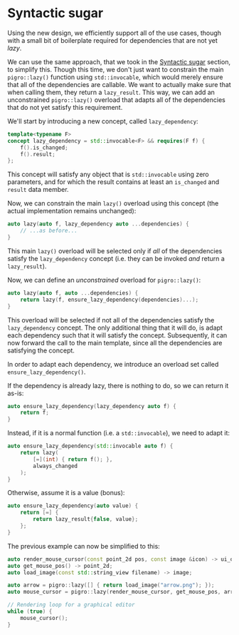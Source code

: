# Syntactic sugar

Using the new design, we efficiently support all of the use cases, though with a small bit of boilerplate required for dependencies that are not yet _lazy_.

We can use the same approach, that we took in the [Syntactic sugar](walkthrough/syntactic_sugar.md) section, to simplify this. Though this time, we don't just want to constrain the main `pigro::lazy()` function using `std::invocable`, which would merely ensure that all of the dependencies are callable. We want to actually make sure that when calling them, they return a `lazy_result`. This way, we can add an unconstrained `pigro::lazy()` overload that adapts all of the dependencies that do not yet satisfy this requirement.

We'll start by introducing a new concept, called `lazy_dependency`:
```cpp
template<typename F>
concept lazy_dependency = std::invocable<F> && requires(F f) {
    f().is_changed;
    f().result;
};
```

This concept will satisfy any object that is `std::invocable` using zero parameters, and for which the result contains at least an `is_changed` and `result` data member.

Now, we can constrain the main `lazy()` overload using this concept (the actual implementation remains unchanged):
```cpp
auto lazy(auto f, lazy_dependency auto ...dependencies) {
    // ...as before...
}
```

This main `lazy()` overload will be selected only if _all_ of the dependencies satisfy the `lazy_dependency` concept (i.e. they can be invoked _and_ return a `lazy_result`).

Now, we can define an _unconstrained_ overload for `pigro::lazy()`:
```cpp
auto lazy(auto f, auto ...dependencies) {
    return lazy(f, ensure_lazy_dependency(dependencies)...);
}
```

This overload will be selected if not all of the dependencies satisfy the `lazy_dependency` concept. The only additional thing that it will do, is adapt each dependency such that it will satisfy the concept. Subsequently, it can now forward the call to the main template, since all the dependencies are satisfying the concept.

In order to adapt each dependency, we introduce an overload set called `ensure_lazy_dependency()`.

If the dependency is already lazy, there is nothing to do, so we can return it as-is:
```cpp
auto ensure_lazy_dependency(lazy_dependency auto f) {
    return f;
}
```

Instead, if it is a normal function (i.e. a `std::invocable`), we need to adapt it:
```cpp
auto ensure_lazy_dependency(std::invocable auto f) {
    return lazy(
        [=](int) { return f(); },
        always_changed
    );
}
```

Otherwise, assume it is a value (bonus):
```cpp
auto ensure_lazy_dependency(auto value) {
    return [=] {
        return lazy_result{false, value};
    };
}
```

The previous example can now be simplified to this:
```cpp
auto render_mouse_cursor(const point_2d pos, const image &icon) -> ui_object;
auto get_mouse_pos() -> point_2d;
auto load_image(const std::string_view filename) -> image;

auto arrow = pigro::lazy([] { return load_image("arrow.png"); });
auto mouse_cursor = pigro::lazy(render_mouse_cursor, get_mouse_pos, arrow);

// Rendering loop for a graphical editor
while (true) {
    mouse_cursor();
}
```
